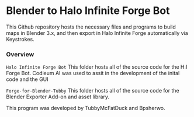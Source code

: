 # Blender to Halo Infinite Forge Bot
This Github repository hosts the necessary files and programs to build maps in Blender 3.x, and then export in Halo Infinite Forge automatically via Keystrokes.

### Overview
`Halo Infinite Forge Bot`
This folder hosts all of the source code for the H:I Forge Bot.
Codieum AI was used to assit in the development of the inital code and the GUI


`Forge-for-Blender-Tubby`
This folder hosts all of the source code for the Blender Exporter Add-on and asset library.


This program was developed by TubbyMcFatDuck and Bpsherwo.
